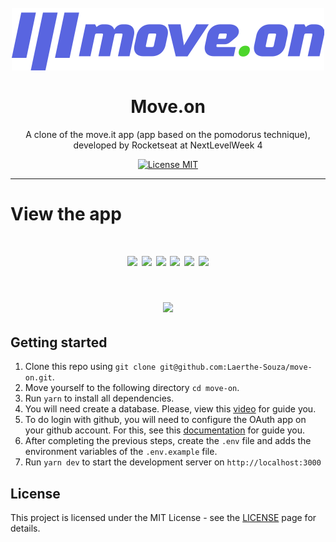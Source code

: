 <h1 align="center">
  </br>
  <img src="./public/logo-full.svg" />
  </br>
  </br>
  Move.on
</h1>

<p align="center">A clone of the move.it app (app based on the pomodorus technique), developed by Rocketseat at NextLevelWeek 4</p>

<p align="center">
  <a href="https://opensource.org/licenses/MIT">
    <img src="https://img.shields.io/badge/License-MIT-blue.svg" alt="License MIT">
  </a>
</p>

<hr />

# View the app

<h1 align="center">
  <img width="250px" src="https://i.ibb.co/m55ZThg/Captura-de-Tela-19.png" />
  <img width="250px" src="https://i.ibb.co/cFbB0ny/Captura-de-Tela-14.png" />
  <img width="250px" src="https://i.ibb.co/GtQjGhG/Captura-de-Tela-15.png" />
  <img width="250px" src="https://i.ibb.co/S6ShY5r/Captura-de-Tela-20.png" />
  <img width="250px" src="https://i.ibb.co/RSpYtPQ/Captura-de-Tela-17.png" />
  <img width="250px" src="https://i.ibb.co/KVS6nTw/Captura-de-Tela-18.png" />
</h1>

<h1 align="center">
  <img width="900px" src="https://s4.gifyu.com/images/c33e61be520047deb38084b2b13b0e7d01_39_19.gif" />
</h1>

## Getting started

1. Clone this repo using `git clone git@github.com:Laerthe-Souza/move-on.git`.
2. Move yourself to the following directory `cd move-on`.
3. Run `yarn` to install all dependencies.
4. You will need create a database. Please, view this [video](https://www.youtube.com/watch?v=Cz55Jmhfw84&t=1624s) for guide you.
5. To do login with github, you will need to configure the OAuth app on your github account. For this, see this [documentation](https://docs.github.com/pt/developers/apps/creating-an-oauth-app) for guide you.
6. After completing the previous steps, create the `.env` file and adds the environment variables of the `.env.example` file.
7. Run `yarn dev` to start the development server on `http://localhost:3000`

## License

This project is licensed under the MIT License - see the [LICENSE](https://opensource.org/licenses/MIT) page for details.
